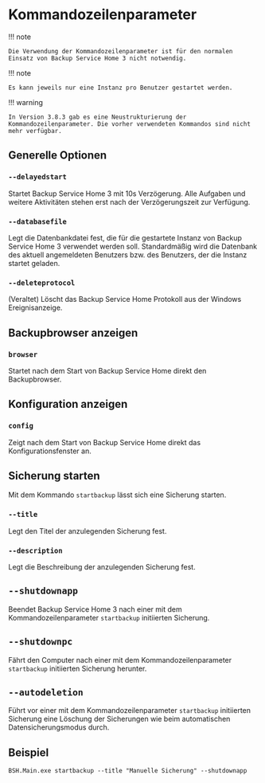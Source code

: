 # Kommandozeilenparameter

!!! note

    Die Verwendung der Kommandozeilenparameter ist für den normalen Einsatz von Backup Service Home 3 nicht notwendig.

!!! note

    Es kann jeweils nur eine Instanz pro Benutzer gestartet werden.

!!! warning

    In Version 3.8.3 gab es eine Neustrukturierung der Kommandozeilenparameter. Die vorher verwendeten Kommandos sind nicht mehr verfügbar.


## Generelle Optionen

### `--delayedstart`

Startet Backup Service Home 3 mit 10s Verzögerung. Alle Aufgaben und weitere Aktivitäten stehen erst nach der Verzögerungszeit zur Verfügung.

### `--databasefile`

Legt die Datenbankdatei fest, die für die gestartete Instanz von Backup Service Home 3 verwendet werden soll. Standardmäßig wird die Datenbank des aktuell angemeldeten Benutzers bzw. des Benutzers, der die Instanz startet geladen.

### `--deleteprotocol`

(Veraltet) Löscht das Backup Service Home Protokoll aus der Windows Ereignisanzeige.


## Backupbrowser anzeigen

### `browser`

Startet nach dem Start von Backup Service Home direkt den Backupbrowser.


## Konfiguration anzeigen

### `config`

Zeigt nach dem Start von Backup Service Home direkt das Konfigurationsfenster an.


## Sicherung starten

Mit dem Kommando `startbackup` lässt sich eine Sicherung starten.

### `--title`

Legt den Titel der anzulegenden Sicherung fest.

### `--description`

Legt die Beschreibung der anzulegenden Sicherung fest.

## `--shutdownapp`

Beendet Backup Service Home 3 nach einer mit dem Kommandozeilenparameter `startbackup` initiierten Sicherung.

## `--shutdownpc`

Fährt den Computer nach einer mit dem Kommandozeilenparameter `startbackup` initiierten Sicherung herunter.

## `--autodeletion`

Führt vor einer mit dem Kommandozeilenparameter `startbackup` initiierten Sicherung eine Löschung der Sicherungen wie beim automatischen Datensicherungsmodus durch.

## Beispiel

```
BSH.Main.exe startbackup --title "Manuelle Sicherung" --shutdownapp
```
